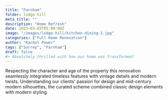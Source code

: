 ```yaml
---
title: "Farnham"
folder: lodge-hill
meta_title: ""
description: "Home Refresh"
date: 2023-03-03T05:00:00Z
image: "/images/lodge-hill/kitchen-dining-1.jpg"
categories: ["Full Home Renovation"]
author: "Rachel Power"
tags: ["Surrey", "Farnham"]
draft: false
#> Absolutely thrilled with how our home was transformed!
---
```


Respecting the character and age of the property this renovation seamlessly integrated timeless features with vintage details and modern twists.  Understanding our clients' passion for design and mid-century modern silhouettes, the curated scheme combined classic design elements with modern styling.  
